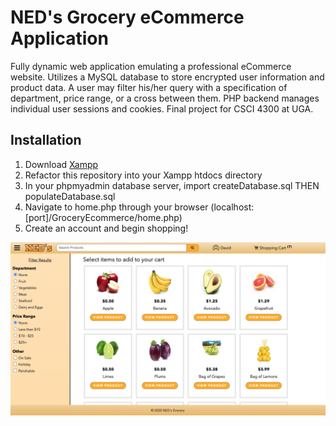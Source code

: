 # NED's Grocery eCommerce Application

Fully dynamic web application emulating a professional eCommerce website. Utilizes a MySQL database to store encrypted user information and product data. A user may filter his/her query with a specification of department, price range, or a cross between them. PHP backend manages individual user sessions and cookies. Final project for CSCI 4300 at UGA.

## Installation
  1.  Download [Xampp](https://www.apachefriends.org/index.html)
  2.  Refactor this repository into your Xampp htdocs directory
  3.  In your phpmyadmin database server, import createDatabase.sql THEN populateDatabase.sql
  4.  Navigate to home.php through your browser (localhost:[port]/GroceryEcommerce/home.php)
  5.  Create an account and begin shopping!

![GroceryEcommerce](images/grocery_ecommerce.png)
